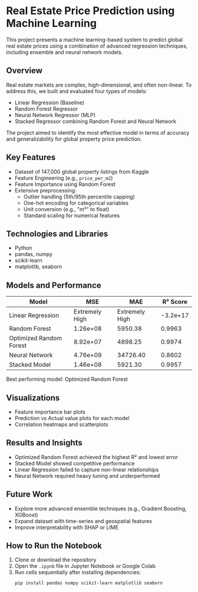 # Real Estate Price Prediction using Machine Learning

This project presents a machine learning-based system to predict global real estate prices using a combination of advanced regression techniques, including ensemble and neural network models.

## Overview

Real estate markets are complex, high-dimensional, and often non-linear. To address this, we built and evaluated four types of models:
- Linear Regression (Baseline)
- Random Forest Regressor
- Neural Network Regressor (MLP)
- Stacked Regressor combining Random Forest and Neural Network

The project aimed to identify the most effective model in terms of accuracy and generalizability for global property price prediction.

## Key Features
- Dataset of 147,000 global property listings from Kaggle
- Feature Engineering (e.g., `price_per_m2`)
- Feature Importance using Random Forest
- Extensive preprocessing:
  - Outlier handling (5th/95th percentile capping)
  - One-hot encoding for categorical variables
  - Unit conversion (e.g., "m²" to float)
  - Standard scaling for numerical features

## Technologies and Libraries
- Python
- pandas, numpy
- scikit-learn
- matplotlib, seaborn

## Models and Performance

| Model                   | MSE         | MAE       | R² Score |
|------------------------|-------------|-----------|----------|
| Linear Regression       | Extremely High | Extremely High | -3.2e+17 |
| Random Forest           | 1.26e+08    | 5950.38   | 0.9963   |
| Optimized Random Forest | 8.92e+07    | 4898.25   | 0.9974   |
| Neural Network          | 4.76e+09    | 34726.40  | 0.8602   |
| Stacked Model           | 1.46e+08    | 5921.30   | 0.9957   |

Best performing model: Optimized Random Forest

## Visualizations
- Feature importance bar plots
- Prediction vs Actual value plots for each model
- Correlation heatmaps and scatterplots

## Results and Insights
- Optimized Random Forest achieved the highest R² and lowest error
- Stacked Model showed competitive performance
- Linear Regression failed to capture non-linear relationships
- Neural Network required heavy tuning and underperformed

## Future Work
- Explore more advanced ensemble techniques (e.g., Gradient Boosting, XGBoost)
- Expand dataset with time-series and geospatial features
- Improve interpretability with SHAP or LIME

## How to Run the Notebook
1. Clone or download the repository
2. Open the `.ipynb` file in Jupyter Notebook or Google Colab
3. Run cells sequentially after installing dependencies:
   ```bash
   pip install pandas numpy scikit-learn matplotlib seaborn
